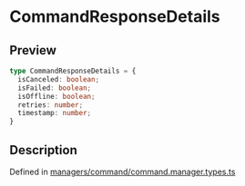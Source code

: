 
      
# CommandResponseDetails

<div class="api-docs__section" data-reactroot="">

## Preview

</div><div class="api-docs__preview type" data-reactroot="">

```ts
type CommandResponseDetails = {
  isCanceled: boolean; 
  isFailed: boolean; 
  isOffline: boolean; 
  retries: number; 
  timestamp: number; 
}
```

</div><div class="api-docs__section" data-reactroot="">

## Description

</div><div class="api-docs__description" data-reactroot=""><span class="api-docs__do-not-parse">



</span></div><div class="api-docs__definition" data-reactroot="">

Defined in [managers/command/command.manager.types.ts](https://github.com/BetterTyped/hyper-fetch/blob/089b54eb/packages/core/src/managers/command/command.manager.types.ts#L17)

</div>